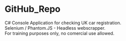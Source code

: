 # GitHub_Repo
C# Console Application for checking UK car registration.<br> 
Selenium / Phantom.JS - Headless webscrapper.<br>
For training purposes only, no comercial use allowed. 
